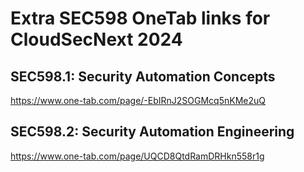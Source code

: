 # Extra SEC598 OneTab links for CloudSecNext 2024

## SEC598.1: Security Automation Concepts
https://www.one-tab.com/page/-EbIRnJ2SOGMcq5nKMe2uQ

## SEC598.2: Security Automation Engineering
https://www.one-tab.com/page/UQCD8QtdRamDRHkn558r1g
